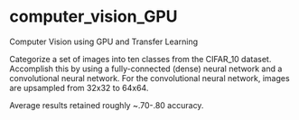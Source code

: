 # computer_vision_GPU
Computer Vision using GPU and Transfer Learning

Categorize a set of images into ten classes from the CIFAR_10 dataset. Accomplish this by using
a fully-connected (dense) neural network and a convolutional neural network. For the convolutional neural network, images are upsampled from 32x32 to 64x64.

Average results retained roughly ~.70-.80 accuracy.
